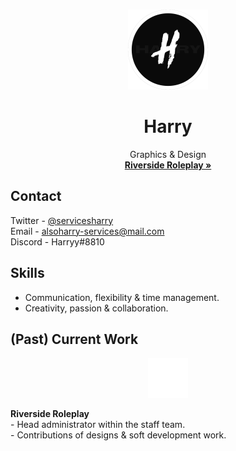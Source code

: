 <br />
<p align="center">
  <a href="https://github.com/github_username/repo_name">
    <img src="images/logo.png" alt="Logo" class="center" "width="128" height="128">
  </a>

  <h1 align="center">Harry</h1>

  <p align="center">
    Graphics & Design
    <br />
    <a href="https://discord.gg/RSz27j7hcY"><strong>Riverside Roleplay »</strong></a>

## Contact

Twitter - [@servicesharry](https://twitter.com/ServicesHarry/)
<br />Email - [alsoharry-services@mail.com](mailto:alsoharry-services@mail.com)
<br />Discord - Harryy#8810

## Skills
- Communication, flexibility & time management.
- Creativity, passion & collaboration.

## (Past) Current Work
<p align="center">
    <img src="images/rs.png" alt="Logo" class="center" "width="64" height="64">
<p><strong>Riverside Roleplay</strong>
<br />- Head administrator within the staff team.
<br />- Contributions of designs & soft development work.</p>
